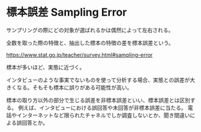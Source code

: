 # 標本誤差 Sampling Error

サンプリングの際にどの対象が選ばれるかは偶然によって左右される。

全数を取った際の特徴と、抽出した標本の特徴の差を標本誤差という。

https://www.stat.go.jp/teacher/survey.html#sampling-error

標本が多いほど、実態に近づく。

インタビューのような事実でないものを使って分析する場合、実態との誤差が大きくなる。そもそも標本に誤りがある可能性が高い。

標本の取り方以外の部分で生じる誤差を非標本誤差といい、標本誤差とは区別する。
例えば、インタビューにおける誤回答や未回答が非標本誤差に当たる。
電話やインターネットなど限られたチャネルでしか調査しないとか、聞き間違いによる誤回答とか。
